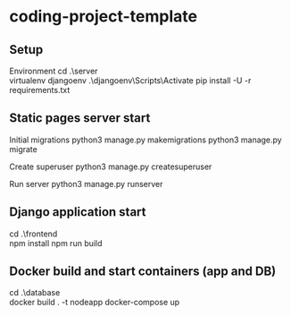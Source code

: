 # coding-project-template
## Setup
Environment
cd .\server\
virtualenv djangoenv
.\djangoenv\Scripts\Activate 
pip install -U -r requirements.txt 

## Static pages server start
Initial migrations
python3 manage.py makemigrations
python3 manage.py migrate

Create superuser
python3 manage.py createsuperuser

Run server
python3 manage.py runserver


## Django application start
cd .\frontend\
npm install
npm run build

## Docker build and start containers (app and DB)
cd .\database\
docker build . -t nodeapp
docker-compose up